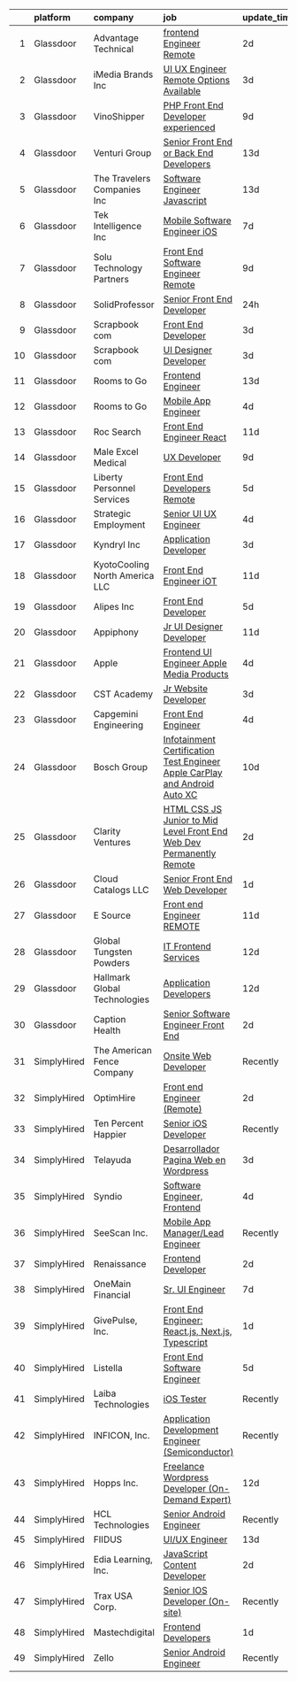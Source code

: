 

|    | platform    | company                          | job                                                                                                                                                                                                                                                                                                                                                                                                                                                                                                                                                                                                                                                                                                                                                                                                                                                                                                                                                                                                                                                                                                                                                                                                                                                                                                                                                                                                                                                                                                  | update_time   | location          |
|---:|:------------|:---------------------------------|:-----------------------------------------------------------------------------------------------------------------------------------------------------------------------------------------------------------------------------------------------------------------------------------------------------------------------------------------------------------------------------------------------------------------------------------------------------------------------------------------------------------------------------------------------------------------------------------------------------------------------------------------------------------------------------------------------------------------------------------------------------------------------------------------------------------------------------------------------------------------------------------------------------------------------------------------------------------------------------------------------------------------------------------------------------------------------------------------------------------------------------------------------------------------------------------------------------------------------------------------------------------------------------------------------------------------------------------------------------------------------------------------------------------------------------------------------------------------------------------------------------|:--------------|:------------------|
|  1 | Glassdoor   | Advantage Technical              | [frontend Engineer   Remote](https://www.glassdoor.com/partner/jobListing.htm?pos=107&ao=1110586&s=58&guid=000001833094c8b4a61efd2d781fc936&src=GD_JOB_AD&t=SR&vt=w&ea=1&cs=1_15f01115&cb=1662967401282&jobListingId=1008129318648&cpc=444700D72F2ECBCE&jrtk=3-0-1gco99icjjcbk801-1gco99id4g4e2800-d1201affea15231e--6NYlbfkN0CQRQ3eiV4YWjrRS1ho7HVQ9JO8v6Fb3eU0yDOJbdOiEguntuRlpE4-_N6DYLNj-GoNbhWoloW9UYMlEiTw2VMPn3FbRok7YLUCnncyZa0XMFF0mKdwlkeRCQychneJG58l5v9E7B6qjYHfb_wEMJuzNBhq2eu8UVNU4RIC5cgbk91vZg7LU1NJ6IPPRLKCvt0o4ZriP53fJ7NBaK2JyQx6z112O-1GNM-tT_aWsyIt8ChR2QXnY3VHKXKE6ZQ18FyavrnjfrL9-RBLisTZyRKPlm7rJos_oVuhyR8WdPzClQGAkah7ZDodR3P15Pi3ccNng4pkyn1dkFLzKuIuvydLUq--mcg-B1-Wim6kHgWOGNEhA2pMhujJyX0XzM--Z_THEJNE5uRynuVNnuCPcAYyjAK0a8GaNFvfwuI8JkzOBzzCyHvIIlcoit0krKNvGzOcF5QhATTRRzxuVEt-T1ccR145ViCjK_YIr6ixe96JVdY0NcZmOpdOHep-UJKreQtc6Gwh9TCIUIjockEehew78rUpJKIH0Z7hbtlDRiGnh5mJsiH7Jno4m7-XD5Z7lmOoRZiUUsQHoA%3D%3D)                                                                                                                                                                                                                                                                                                                                                                                                                                                                                                                                                    | 2d            | Santa Ana, CA     |
|  2 | Glassdoor   | iMedia Brands  Inc               | [UI UX Engineer  Remote Options Available ](https://www.glassdoor.com/partner/jobListing.htm?pos=105&ao=1110586&s=58&guid=000001833094c8b4a61efd2d781fc936&src=GD_JOB_AD&t=SR&vt=w&ea=1&cs=1_87f8db5e&cb=1662967401282&jobListingId=1008126806840&cpc=FA84DF7EA1EC2398&jrtk=3-0-1gco99icjjcbk801-1gco99id4g4e2800-29ea8a0087b321c1--6NYlbfkN0BBtK8atiSzL1_OKElHOuhC6kZo36AFbA3XBAiBAoXlGMJ-vEY8E62v1FXcS82AH4q20mWkNID3WJ9iddHCZOb5rr_llheV8YFrPG6O8GUjuQLfKP8rXtlo5_jSBRBW3NK7adJZs3JDCrD9HS7blIdZXPAPJSLII1oF96vQ15iiZBe41vBbuPTCEzOzWNyaDczK9-Z8oB_0G4CUVSZI8xsOXpLfIJEXuCXrK-AB2f1qwzkPh5tj1_DUh3f5ghXWiwRSnqIbuxD7HBYZYq6SGckax48KjyHVxP8KebRcUCYzLsG4lKXx5T-4jy5zOZJun0MeeVmeG03IoVCoTKX5Hexp2XXP6uOzHuLhbGtSIO6mWNL0KfrT1XzYURjaTlRVpQGphD3Lj9WJ_eO7eiWJd9f1EyqsTc05S92te-CKj_w0KtxxwCsDQ5yY3jqHT7WnGuh78LxS9Ub59MEK_cwz4eZj5HKlRwR5f91N5paJ3dTm07vG2mGE7vtVOmpZB7gX29E%3D)                                                                                                                                                                                                                                                                                                                                                                                                                                                                                                                                                                                                                   | 3d            | Remote            |
|  3 | Glassdoor   | VinoShipper                      | [PHP Front End Developer   experienced](https://www.glassdoor.com/partner/jobListing.htm?pos=114&ao=1110586&s=58&guid=000001833094c8b4a61efd2d781fc936&src=GD_JOB_AD&t=SR&vt=w&ea=1&cs=1_f9d4ef5a&cb=1662967401283&jobListingId=1008114391377&cpc=59DF70BB7E75A6DF&jrtk=3-0-1gco99icjjcbk801-1gco99id4g4e2800-c3768d80ed81e5f6--6NYlbfkN0AuAjYKnBHsdkcMxrD7ZJITXxV72vImVt5xOyKRJQecNA8AfK1fwiaV-AwNoCA_QZkCACFk5QF9Wv_VHJ9-7CLywW7y7bZdjfVAYPhhXAvs7w0jDQlRRYrcyAuXnmK9C7Ptfct4TjTU_Ab3yLeLlSCWRiT4d-0EctosxTc4nkbdUOLjUcPzIkvqkIKBNbeFfhkEt4_liqyItDPdiE05GpqZp1KX1Q86lZOwk__vcYuO2z-R4xYNqYl6DmSES_bsXh8839By-aYLeXRMBfQhnU4RLlXLHAEaD5Upsfjhq_U00lZzGNsCK3ST8A-l9mWxP4HA10QyiC-YwwdVTGgzulEdk1pMujOEX_kNvDZFFbqO8XQ0p7zLSaYnh6tiuo7h_8RpiYIxowGpSTGqYjvaWYVbd3mOdo2jVYOL0dngDV4r5bbkmUmscoJYvp4JHtLTGdZNx761fd856HJAOm3tVLLS83tVK9HzvDaK_01ZPZOn0mDL4EXX7PAuSC1JV4uO_KK4B8q8PZeu6Rk-2OH3KzCA)                                                                                                                                                                                                                                                                                                                                                                                                                                                                                                                                                                                                     | 9d            | Remote            |
|  4 | Glassdoor   | Venturi Group                    | [Senior Front End or Back End Developers](https://www.glassdoor.com/partner/jobListing.htm?pos=115&ao=1110586&s=58&guid=000001833094c8b4a61efd2d781fc936&src=GD_JOB_AD&t=SR&vt=w&ea=1&cs=1_6802ec57&cb=1662967401283&jobListingId=1008100959277&cpc=BBBD384EA192911E&jrtk=3-0-1gco99icjjcbk801-1gco99id4g4e2800-4ce10e6493f9b3d9--6NYlbfkN0DiMBqcaSMT8lrn_viPgFID_2aewekq0duxyJS2DdWDl6I0UnuoC7mcAdBs-ATn3cTHhNyKfNQOLR71prn0WMrzvbBaM-vNC48impQ828NWjaqyCjIex_rb_pEPO9L-tgpRMDctFCo1mZ1SQtXgaFZbfQxuOvhTIzvoZSRuAN8QgHUgk8A3R6dwOpYAIzHXHtoRV1mIupkkwhSnVzlbPVsMUGqusTpb9Bt3Li8Md_Zj-6Xvn_ssQ6WuT3P6XnuUudn-eGDsUX_BJfbLP20Zb-Y_Nl2LErfDVlRM5XbYTVXXIiQ-Uwima8mG-QAtVgFkRx93NTXUq9po41o2eTPXovNORDwZ_RbbD1gJiZkxLZTTUM5jQFZ-NzfZ4u_tQLAhJ2p3bbwy7hkbUHMVp5Cs_TS-b0olYU54hEzJOqvUnEY4c78JynSR04sCpLn2A8EZKi-fmOp1Zo7LS2D4EHSPfbZx_jVXqwG-UGQYBmPBlSa5KjkQQXo_Msi5dC_n37vLsr6OLZnAwOvMfZHUoP9qo0LDi7xeDH1-Upno-9WC_R-8ew%3D%3D)                                                                                                                                                                                                                                                                                                                                                                                                                                                                                                                                                                       | 13d           | New York, NY      |
|  5 | Glassdoor   | The Travelers Companies  Inc     | [Software Engineer  Javascript ](https://www.glassdoor.com/partner/jobListing.htm?pos=109&ao=1110586&s=58&guid=000001833094c8b4a61efd2d781fc936&src=GD_JOB_AD&t=SR&vt=w&cs=1_141940a4&cb=1662967401282&jobListingId=1008101627442&cpc=59DF70BB7E75A6DF&jrtk=3-0-1gco99icjjcbk801-1gco99id4g4e2800-3b266c8a5a102a5c--6NYlbfkN0DwhCR4mE7Dx-CLhz4PI5BhfvPze6ywMzhMsBH5psjCE2akgMDjbc7mgQRF-OO2fE7h1ev5Pfl_EjtrSA4fmK0ZUcwOSBA4sGnuYOwwm9096FG60zJS-V3BQACDsDfbxhyIYlYuLO8ZJ5qR9ihyZhLuZev86mQ7cf10dzopNUZaqh5UnxY99MKckgiYE6YzH62u8SYb7uRIZYYhfnOZIugKbOO8N2bxGcAHDtYnCzc5L9TC6gPGtpIcCeK7-aptZjr9JaYKUwVqUpts-Cj8pdG_N-u4raDgo0twRNODnkrHf9u9Y1M1Q6BH5HT5IhMEwQhb94cHZ6YYWXxJr-gjZ09baBALtwWsryTaSkkGcKdBatK6iAwCAj3AGdI3fTFYmuQETv0_zJ-Bi2Bxr775aJVpzUZ9vnoV3OENE5UkPdEjNXEjrDYWVu2i3n_GqpH4gIyp2lfkfhGSVxwH-gqdtSGQP-BiwZc-XO0n7ZsdIaxx4LpXbxDZQiGWB9pCpUC9WHf5ZLhbEXcnjIuSZQL7qCZEO1nNztAwVJo-aet4UOFWTyRkDlZOW96S0AwHFZOEaQ5q4IK-MT9FpOA87vzF_ScNvB_8QzcwOi8%3D)                                                                                                                                                                                                                                                                                                                                                                                                                                                                                                                                   | 13d           | Hartford, CT      |
|  6 | Glassdoor   | Tek Intelligence  Inc            | [Mobile Software Engineer iOS](https://www.glassdoor.com/partner/jobListing.htm?pos=110&ao=1110586&s=58&guid=000001833094c8b4a61efd2d781fc936&src=GD_JOB_AD&t=SR&vt=w&ea=1&cs=1_b7a8fedc&cb=1662967401282&jobListingId=1008116248187&cpc=280AB1FAEDD8D536&jrtk=3-0-1gco99icjjcbk801-1gco99id4g4e2800-49fc50ac788aac86--6NYlbfkN0BxkLIcfe0oqaYINownie861a0BJtkzmJW-WyGv8J0JYOtHV1ep8m0i1U-LBfedh60oJwrtn_VdA10_qxcavT8yUXAyc3zj7191cMJ9mcXAFHOrIy4-VAFIOex0IDJw2S9JTx3gJN8zyUW_GWQiQoVv7wb-lYd1gne-ABCOa_ahWKCxHa6Q7IaiOqn4mxgEhWCCJg89952QOlTPyU9ZeiBoVZoryQtJ-teOa_vk0p-J4OY-TVFHbcTZhvk1du2BbzW_Tf5uksvlRqD9-ouZLywddMc3OUHp1vE61fvXf6pTcT1ovo3dqcgQyubXdkHEDlh-iFq803MUoSakw-pvpkvMhQoX3sukvNUWpCtzbCcSmBBaFAWEt_QzXAyxdkTCLqAo8-4ekmskzcPNjT_gCH6hqZK9qeYMWZKxvVA2q_UF4KU9np3d3MrSJsOrlIPToyRirLkDod--O_RGvkj49rL7FFwISX8vpCSPfcRIQz01FLc4RoiSCTS3HYUvYmjdTmiU3zEbR7LfRA%3D%3D)                                                                                                                                                                                                                                                                                                                                                                                                                                                                                                                                                                                                                  | 7d            | Remote            |
|  7 | Glassdoor   | Solu Technology Partners         | [Front End Software Engineer  Remote ](https://www.glassdoor.com/partner/jobListing.htm?pos=112&ao=1110586&s=58&guid=000001833094c8b4a61efd2d781fc936&src=GD_JOB_AD&t=SR&vt=w&ea=1&cs=1_3ca2a642&cb=1662967401282&jobListingId=1008114121739&cpc=8F946C24CF1A525E&jrtk=3-0-1gco99icjjcbk801-1gco99id4g4e2800-625412b61365ca04--6NYlbfkN0BF44N46mYh9C644D-0F1HW5hklSuSLnbSsfBa1e0VGNHmtU3Z5yuy0P5jjtP3CDnZYrwvkE1T6Bfr-kWnFjmksFWQUwIb_CNsGa57mV3uvRY2J26Uh8yRICvRf1VxvuD4HvHiuzwUYACIluLSpQcBlI4i72yxCXFS7SdqVITvSVuiIgqMhA7HLRukcahujNVDgzbKCo5MNe2cHB55YHxzUamu8qQvzOwHFKe4CMBXWaeQ7m3pg2CWoVIMJk2l_mJgUaoNPOReW9_0kR3OZaILml-Uzd7N-2Fhw4LPrzI9s4ZSC-058TYJCPQaIFi9tDcxfCE60MrWaVG6bbjcanjJexlrpexDVKICpC8nDTLcq9GO0AIZ0vxntvLHZ1zuOvmXvZeTmq2HgZLeRj8jGI9-mzSw21iV5tlmplix1kkTYQaU-y1kFhRZRoUMdlDGcBFV4x-V493lMLsDqI4_CqFS87C6pw1GgTYnDZbpRa95YzKeuWWpqme6x4-HJgOpy2g4lJzwcmcAA71n6m8t_TDgX)                                                                                                                                                                                                                                                                                                                                                                                                                                                                                                                                                                                                      | 9d            | Rochester, NY     |
|  8 | Glassdoor   | SolidProfessor                   | [Senior Front End Developer](https://www.glassdoor.com/partner/jobListing.htm?pos=116&ao=1110586&s=58&guid=000001833094c8b4a61efd2d781fc936&src=GD_JOB_AD&t=SR&vt=w&ea=1&cs=1_a25977d7&cb=1662967401283&jobListingId=1008131614761&cpc=F45C15D234B746DE&jrtk=3-0-1gco99icjjcbk801-1gco99id4g4e2800-2af2c7ed53ac9ee4--6NYlbfkN0BRnp9iq5DolHnWS2ynCcrcJf8ULs8QDjidmKWUdU9db8YxBOB8ochd0-mvYf58nWUV42-W3IC6QztI4KpytBteXBMXm4h7yI9YN-ofv19tqQCLrdXy2cwScfs-riwrxw_CTCZBHDhejsRfOnCO6XAq8voDLFaVC3zNHs9utEWEfI6MJFDkYGaslVWUmLqU6dqmizUp-DUvMPm3plCJZ2fHDAX932hh09KyphFAaJXNVhzC2uq1OOOhTxJMONNInD4Hst1_a83rRqa0rKq47Vz6lmIFWlY-m0Kg0nnxe9ViHE462frT5afqFvr6JCuwg6QTi9_bFgZvjgSuUFpJ_v_RWu3B9jFNzedJMtcmlv0kkEpGGm0Fwx3x_ydSOLMu4ITpbfE02tPbN60cxtO4wBpHJRUWg6DC6o8WFxBl43DhNouRxN2TlPHoBuLALimadVYYCo6rGmbsBq1QPARVLqXzkNmnm1WWzrtBhQFn-S2z7oWyA1b9Oylr357Qw7o9p3Y%3D)                                                                                                                                                                                                                                                                                                                                                                                                                                                                                                                                                                                                                                  | 24h           | Remote            |
|  9 | Glassdoor   | Scrapbook com                    | [Front End Developer](https://www.glassdoor.com/partner/jobListing.htm?pos=117&ao=1110586&s=58&guid=000001833094c8b4a61efd2d781fc936&src=GD_JOB_AD&t=SR&vt=w&ea=1&cs=1_a1a69547&cb=1662967401283&jobListingId=1008127126113&cpc=01657B10174A43CF&jrtk=3-0-1gco99icjjcbk801-1gco99id4g4e2800-688703eb03d5c35f--6NYlbfkN0C1yppl-0ekVUoPe3ZKhKQjCocelex8BczS8oiB1y4H6DeepbMPS1Cfk9vloTHP5EY6KaJYciJ_mKVTe0j7T2i8sHH8LomYfue0tieMBl1BP2V0WBH8C6_ccP2pMyIr9ZvG1AEeF74B6RUWI7nghh7WRzuZFp93th2AUCIwTGfMonepTFYNtar8_9FOHWZ51TtThCAI0WEU-W5eza_CohUdVu17_xzbwMncMytCCiiaKeZB4WpZW7VZ1eYbYQnvL36vGaiyYeUqejadeMZkQ3SW7PSK4RhtWoXiHIm4N3Cldu7MVI-OR4NPuikjIncj1Tkk_faVwO8Z5ClfSLsWvCZLLq_BMgXuJdFSIINZ9FryiB4f3lGCr-iH7uDwbdEAMciyeHLjGk0GD730aYzAORjLaxahLTK1FetVUG40EuuJUMkjHN2aGsrb5mwJspU4tBU2d6AQFlqrbc8Eze1CICYk6JigVAM5Pbk4z0LrE1bLO6vNet0mfJCPXwmuRvTDmOk%3D)                                                                                                                                                                                                                                                                                                                                                                                                                                                                                                                                                                                                                                         | 3d            | Gilbert, AZ       |
| 10 | Glassdoor   | Scrapbook com                    | [UI Designer Developer](https://www.glassdoor.com/partner/jobListing.htm?pos=102&ao=1110586&s=58&guid=000001833094c8b4a61efd2d781fc936&src=GD_JOB_AD&t=SR&vt=w&ea=1&cs=1_a4e3e730&cb=1662967401281&jobListingId=1008127117355&cpc=D726EEAC21ED87CB&jrtk=3-0-1gco99icjjcbk801-1gco99id4g4e2800-c37b86e09c42734d--6NYlbfkN0C1yppl-0ekVUoPe3ZKhKQjCocelex8BczS8oiB1y4H6DeepbMPS1CfVuhEiwkxvND-AJpum8prl33x0-Ufp36UFK9TMs8BSyOON6j7qxpSyOEcFAp-ZjUxDr0DBTzdDtEb4t-Z3NZOPqvaCV_HD8w8vrj6u6sytNpt0rLlo2jjKHUF5CVexhoC-qlce9sxYZekD0GRRR-FRynRElimCw-zFAFRPff93cC5IyJts9nNa-fqv_jmDu6xeR60d_Ym_GDTOQmKhC3Stkl8UgtJkROmw2IPcqD7f6DUIg9JqLO10tuPy0FsPF4k1GvZMvSuNZGoJN-d5e7jm3YZO49ITrk5wraP_ujwGkmeEoTsTRSkwETeMNwk0x8FR7aqiaNT6i_FrI0MPk8J8VxeNPUknUofhPX50QBsiJMYf5GplYCZcfXPSCDm6we19iiNk4jcS0oyVum9TQhzeaVdmzqA3JKbrArE9JFBLoayukSq548CTaNf9pMypdpFPcS2W21EZy9AR7t8F6gCWA%3D%3D)                                                                                                                                                                                                                                                                                                                                                                                                                                                                                                                                                                                                                         | 3d            | Gilbert, AZ       |
| 11 | Glassdoor   | Rooms to Go                      | [Frontend Engineer](https://www.glassdoor.com/partner/jobListing.htm?pos=103&ao=1110586&s=58&guid=000001833094c8b4a61efd2d781fc936&src=GD_JOB_AD&t=SR&vt=w&ea=1&cs=1_619b50b8&cb=1662967401281&jobListingId=1008101023855&cpc=AC285F3A3ECA6BB0&jrtk=3-0-1gco99icjjcbk801-1gco99id4g4e2800-d7501799ad4c8982--6NYlbfkN0DQkrWslipYdAKKBYyyAy12PZe5Qif844XZvzAwxKbcyIRxhdHaqMzJraSVoY3LdvZqdbhDVRcqMbQg9zBKlovBqZFMKKGvJWxnb3S45f-62NWUmbAKl-INeB2t6QZiWm3M1XCYbFffNuOKgWmrB1Y-k2AUD71nAFg2pFsx9_ZakQLz6Mwdh-3VWtaNPTu5NGhG7dtHVzw8TgbEcg8DybCiyspEXF5sTUJL_Zo_IVZLPNA_L0ko_VsWi8C0J2E88xMhc8aAj7usww8G_5RNaMZPn0GG4GY3xzgqHu7lZQPCcEzKpANUMf-L-kqj4XnQBoMdOxyqW2f3ZgZUO6x3t2z7B5jkWeQOF02AKptgN3l2UPQGbQS4aQVDbU_oTpQTM7GVjcgGtYY-D0VKw8vilU6eHWdNXxxqaPKd8LxiclMVWFCXJu2jo19-wpYNNgzftPziKDCWbkdN5eP8i7WaUKvJqcLRrjt_StZ4Lx3CBSN-q3Rwh9pUABenIqOG_1NrNfpY_fY5X9jqP9-yqhT-KPqcVjm3DKbVROqKWlwsiwhD0Q%3D%3D)                                                                                                                                                                                                                                                                                                                                                                                                                                                                                                                                                                                             | 13d           | Atlanta, GA       |
| 12 | Glassdoor   | Rooms to Go                      | [Mobile App Engineer](https://www.glassdoor.com/partner/jobListing.htm?pos=121&ao=1110586&s=58&guid=000001833094c8b4a61efd2d781fc936&src=GD_JOB_AD&t=SR&vt=w&ea=1&cs=1_d0fad27b&cb=1662967401284&jobListingId=1008124863077&cpc=B101C867B3EF2D75&jrtk=3-0-1gco99icjjcbk801-1gco99id4g4e2800-a7c8396e4803a5f1--6NYlbfkN0DQkrWslipYdAKKBYyyAy12PZe5Qif844XZvzAwxKbcyIRxhdHaqMzJraSVoY3LdvaMoVlId25UYiVfvF2T0JgShpZ8-PdqbksD1Vy0piyBybvYu-bmXQbhcD4Lmg9BhRCSVd-JAz7mtzViAr63dpTQrAH0IH5xruTTR7U-kq6FmSAKYU2tYVxcPl2x6zND9L9r8BP4m1bgq9mnMoPhjAl4tY0dkYRvpQXS4L2Q9vBG9qY9ei_QZYz5RsNH3nynR28yoGs4ZwCd-ffLpbED8sG9fEoL_I3PQ6CfPzKB9AV8px1bz8J8S-a53DZVpL7lA89PfOTmGUEkckVgmKoTrjspM4fChFkhAR7P5g1B7KGDz0QybXHhb5ww5cNQ_yHUlPiEbzp-Rt_CKxaPAUzbEQT9mWWUuV8PxldeE1SerlC_gvBPwPBbTozZRzldDmSnOHeGvacjCuNKdHmjYeIpqzbHmbDZBnTXb32POnaG9ReEXJeSFnQoarkx5n1L4TtEVaUUIPdy3lf-zdS_go8mCQQaZ-6pavfguRS0Yefb3dK9pPdkL71PdXpU)                                                                                                                                                                                                                                                                                                                                                                                                                                                                                                                                                                                       | 4d            | Atlanta, GA       |
| 13 | Glassdoor   | Roc Search                       | [Front End Engineer  React](https://www.glassdoor.com/partner/jobListing.htm?pos=130&ao=1110586&s=58&guid=000001833094c8b4a61efd2d781fc936&src=GD_JOB_AD&t=SR&vt=w&ea=1&cs=1_50f2bff2&cb=1662967401285&jobListingId=1008106192565&cpc=AC285F3A3ECA6BB0&jrtk=3-0-1gco99icjjcbk801-1gco99id4g4e2800-385a9091cc6e9f19--6NYlbfkN0CMHfdvImXyhvk82aHanYmk_omNMXOkHedsHncAw9pogZQ8McdVG3ZgtV6D129IFYheYl2AoTsvV3s7SY3e0cLGCfdgzesC_fgpwNsc118lIIbxPbGByQAY9tOEsZK0ZQQGnvtMAPvIwifdYpPo4e_ChlwMfd5aSNpTlcCtrrOnyO6b5PbnY_JknaWV-wxzrANbJC1Mxtwlc5RGh3zoo6LZlmi3emBVG6hguQitjH2eH9a6iEmWyy-IxytZyzMEu7g5RrZYkcjeXCpZtwSBfqsqotA0w_L4tduGqk4Gt3yfnuuRs4RLZDRE1BB5I__U6uHwCR6iDnY0gePEp1btyYzlGscvA07qy_TtYcLIQ0_OAkiB9Lxv717leIcnny5q3bZ-WU9X4FJdVBB7GUHKcORblNBgZ8S_n1AO9mSJ9yv8InKFizYSWJ0wMk1b-zmNpsbgJDJCAcLea6T4DCJ2XHlsl3s_UyQq-iOiDvGqNtSM0telhclL0b319IAk0JUQEViuxFHgZ84hxw%3D%3D)                                                                                                                                                                                                                                                                                                                                                                                                                                                                                                                                                                                                                     | 11d           | Remote            |
| 14 | Glassdoor   | Male Excel Medical               | [UX Developer](https://www.glassdoor.com/partner/jobListing.htm?pos=129&ao=1110586&s=58&guid=000001833094c8b4a61efd2d781fc936&src=GD_JOB_AD&t=SR&vt=w&ea=1&cs=1_077f152d&cb=1662967401285&jobListingId=1008114097936&cpc=FA84DF7EA1EC2398&jrtk=3-0-1gco99icjjcbk801-1gco99id4g4e2800-a0569fda11ac63c3--6NYlbfkN0DXX6mKbhWuMs04dZCTHGMQ3knWZnJ071GvCXoEmPUT9DzUCuoieiI89ZKDdLsnWJfZDfPLJtNaIfW0QB69tT2Tw29u6xtMgpe9uaBCoRWjjwJykVx4u0BWlG21hq41msHXI-1OgJic9JDnYuQHZ0zga1AA7FwjOiUBCzTwho7Hg3ZLDwp0gd8Zq6nolFOxwONeV59LVQUMg5xnDVDi37Pej4LldFlHu71E-IohpELbNMmIwcZXmLlQi3CL0M_ktLzb3ojDXU23VCIfJG-RWh8EqGBjhlLYjj4DZeBoUXQMlN8OESn4D7DsXGFJxNeOQc38t4_ZORL38jvaq7cYoyTyE8Ppt34WK_bIkKUc0S5FyhiGyvkZr_sFbZEKWxLNfPCqWDsxFMZsMn0oN838lSIaJWi6-wUkgFB9Y1oGaS6yG6O-MH86b1Dw92UNPAWHf-5ssXVAUd-jb2JDwYZcf_Fk9pqwKmck5-ZHB2YAl0JK4CFHblfWdcqc)                                                                                                                                                                                                                                                                                                                                                                                                                                                                                                                                                                                                                                                              | 9d            | Remote            |
| 15 | Glassdoor   | Liberty Personnel Services       | [Front End Developers   Remote](https://www.glassdoor.com/partner/jobListing.htm?pos=119&ao=1110586&s=58&guid=000001833094c8b4a61efd2d781fc936&src=GD_JOB_AD&t=SR&vt=w&ea=1&cs=1_3b4a3ab0&cb=1662967401283&jobListingId=1008121496245&cpc=39A4E8CE329AB187&jrtk=3-0-1gco99icjjcbk801-1gco99id4g4e2800-db7ffb553648ec5a--6NYlbfkN0ABlbgmRunahSWEMvO4v1iTu5Ck0xfBTrm-DXDWxasAKsFsWtBaGHiD_n8TBJRveZZF6ucfhIqLH4iT3r0YGgxENpDjCKPvseWZGq47j7-lHG4bibqZ_K_MtMFqx5vUfKb6ByjQOOD-y8EZ-TnrFwsnVjqUYcLklmi0JIdgR4vHxd21zJGPKpKNzJRfai1TAbTMGrUgilSgrJjq2Lf26FJtIwuL4jcc8hhw9Ij49VZ3eLfMhJ_5vzZCSX6PXZGDO50RkZWnTg79vcn5Dx5stFUD7UjvCaMSng7lzOecKJwI4ycDxySFpGwu5lafFtD-rDs9xMpNr4_3n5U-iZe2h-D2pQsSfn4Vm5LF_3d6cWoo4oG-N0aARxvOIvnAVYuwMMVOMuw9eQranPakD5-uKlKTOxjPXkSgGRO-BJYI867WsB05eDQvtRi4DYrB2z5vloMTwGXBRXtS37q7GDIeIdGwVTG7YG2DA4rpevLPrmf6_dJKBkHC7BXz75V0C49kjOumr5rskd7IJR5Bq6v0qEdx7C18G9P4C7tDgxeODN7jgmEuGnFrP1fm)                                                                                                                                                                                                                                                                                                                                                                                                                                                                                                                                                                             | 5d            | West Chester, PA  |
| 16 | Glassdoor   | Strategic Employment             | [Senior UI UX Engineer](https://www.glassdoor.com/partner/jobListing.htm?pos=113&ao=1110586&s=58&guid=000001833094c8b4a61efd2d781fc936&src=GD_JOB_AD&t=SR&vt=w&ea=1&cs=1_528ec9a7&cb=1662967401283&jobListingId=1008124306447&cpc=9FE5D8D7282D4400&jrtk=3-0-1gco99icjjcbk801-1gco99id4g4e2800-af47989b4d68f559--6NYlbfkN0B-fTUegnOdPWDV05CiIhIi2qlOzw6WOcAKK9Y9LqNfmkdqQGIHGuk22dJTa4a7o2bCFvgCz-a59twyHTY7skW5Pmkq1B-rLldXM9LIZVErflXC8fnfAp3oVcPUg_1-TYZIvAdhuA-aRU82GInxZuJwjpYiyFkp98HOcGuvHRA-2IRRNe64Ls8vJDTFIyfRLePtiTVRd6aHAs-PPCpP3M6JlC7mwuGCUqfd6qx94QStn5mS7kYfyqsww5GHmO7pDhC3KzUu5yHR5rqgujcIl3dmYKRAQystLwZVsXu1ozDEH4IA5iB2u74xFuo1CdJeyIYTd_NTBx6FGUFN_HWguWrHXvF4FG1rTd-bUqEibOzJzLyZ5Yi8OXegHtNWtXDoH8LcOJrz68NIde--0gvMEjdZwHR80jf1DaVLQ6k74DWcxntzh2tinLJ-7waJaZVA3Os6_5DOEIhwSmFEnOY3FzHVM2ddMbfveSafNDwGEw6TyjG6kn8vaAALrkT3tVXAV4IJ7fR11VT9QKxr7-uC_vCyFzyjxEOnNoqhGGo3Hm77_RhkMr9SCk3c1BKQi04ydC6ml2qFrtt20Q%3D%3D)                                                                                                                                                                                                                                                                                                                                                                                                                                                                                                                                                         | 4d            | Remote            |
| 17 | Glassdoor   | Kyndryl  Inc                     | [Application Developer](https://www.glassdoor.com/partner/jobListing.htm?pos=124&ao=1110586&s=58&guid=000001833094c8b4a61efd2d781fc936&src=GD_JOB_AD&t=SR&vt=w&cs=1_6aab21d5&cb=1662967401284&jobListingId=1008126722296&cpc=BAEB662971763A76&jrtk=3-0-1gco99icjjcbk801-1gco99id4g4e2800-61c41860709c17ec--6NYlbfkN0ASQSak737PijTL6td-124vXlwAjEfobxyBAiBXn_Ib3lehgVqRDFmimWczxLkMdmP5zO9qT_fEA_cYiHbzSU2hwR5FR3_yPwBSHxTweihx_y3h-5MTsWc2zDypAUqn2ajmCe3mexd-omto0ro4jhCZ8NEA1MOaFOTv7Fiw5dEQ4yDtuPKtrLL9IzTatvAOxLf-kfVgtDPshzWO417FBgTjCCkck5nkGgckgM3p5zaoV776JdFbNWbLEhiOFoE-cgPD_R8PW4uUHaAnJCEkH_LLe5zvROquDpVAqAyv05OG_ZQBinUm0xSyuZAz66J-WWIORMCQs29-ZlvlLJAG1h1tHqIO8lRARuyyDWKa0d8b0fmK6w85Dk07jdy69oHUYeSjC9n-sy8REmBcueizaWMtqpeYfNQWA6dV9KXyYhsA9CtOQEINbD-Nuadc-2ue8uyW1OlS5zONJqAGTrIqzbxDgPx4Nkd6HWCck72sWxmPiWWYKWtZq4D2y67xTS8GoJaDFlPs4t-RujMsEvqh8cRli85s7ReugFwy8l97wibbEsifzyxMszhEWy53ka9H3LPYCkfFmiZ2LrJaPd6buUJGdInGCCQQi2RpmbD_atx1Sq0Fy9BaS411OuKfOi-aoc6EMZfNTRgAlA%3D%3D)                                                                                                                                                                                                                                                                                                                                                                                                                                                                                              | 3d            | Austin, TX        |
| 18 | Glassdoor   | KyotoCooling   North America LLC | [Front End Engineer  iOT ](https://www.glassdoor.com/partner/jobListing.htm?pos=104&ao=1110586&s=58&guid=000001833094c8b4a61efd2d781fc936&src=GD_JOB_AD&t=SR&vt=w&ea=1&cs=1_7ea31a1a&cb=1662967401281&jobListingId=1008106136582&cpc=1D891ED3EFC3904E&jrtk=3-0-1gco99icjjcbk801-1gco99id4g4e2800-95c6905352f88a82--6NYlbfkN0Dc-ooIHjQBXFulWbzgPY9vSiQnPnbNktONDEYief3jJamGcQTufOlvAyyAo7DfZyE_1pPArs6E43qkSZ1nxAg4VLodHb8ltK63bt5F2Q8lvamRi1z6gHP_gF1Os5c6ahv7SOgpgm0JzYRqACz8U4nNHNp9jx4qIOziVRweLYxsGSEfCHE6cE4YDn5gYuK7yL8UbiEniMw7QdBDnPPzsdN3HZdnnWYUgqMLMSQq73mMmUfDbkj4sYh-teq8q9U0LvIEgrZrG7OyeQcmciZliVuYF7P95KfJbdKThHjbIuGfdyTWRPXo-nuiYj4Khd13ojSbvL-m-z19LlWfFZjtP9NrqE0NHJrSlm0VkgB66URHQmAESrUYXJlK5ZTZ5NvGCGxnoeN_n0EB7kklndyxUba0J6J1p9qvPqjuEYCLl5mmGOSiWmV3LT5pgRieJXsDj23x3vdFUX6k0FItguKQAvxvbIcMDEO-JsPI0rG5s1SU2grYUvI9CaOUVrM_SOJIKTQ%3D)                                                                                                                                                                                                                                                                                                                                                                                                                                                                                                                                                                                                                                    | 11d           | Remote            |
| 19 | Glassdoor   | Alipes  Inc                      | [Front End Developer](https://www.glassdoor.com/partner/jobListing.htm?pos=127&ao=1110586&s=58&guid=000001833094c8b4a61efd2d781fc936&src=GD_JOB_AD&t=SR&vt=w&ea=1&cs=1_f702faf9&cb=1662967401285&jobListingId=1008120865231&cpc=334ABAF5D42DC775&jrtk=3-0-1gco99icjjcbk801-1gco99id4g4e2800-e4f45be9b7aa86e3--6NYlbfkN0BKgzQyzTF1Q9mOsR1amaS-juVGLjHt5Cdom-gEF9y-xf5pWHmxrPs5Y_yRC6KF7DTvTMnhBn0TZHAWBtRYULbdd1yzU8xDzh1u37K_pSiOXVVYhVjnHNVIkyX9nRgrN81Hkb4XejGnr6zVNcVrKL7LCNBHums3C_fYFZUyAFIV402QS2RCyBn40YPngPyJhk1E-S8uINM5a0WGY36bQ8txGQY8z39eVgELXzqYyIkMwZIeTWDrzgXOQJbZ_9_W2sN_g2zJMkYqMfpC993JaetrkmkWZzFG-CR6pKpRotNfs5wk3tXWdNbxDPAER_8xJ9K1ohihUVo70olEmHf_gpRRLBrVFYN4Ygjws3RBaP1FgXJzUQvXigHhRS_JzKPHzP9BFXUVOPfK-r5_NcQIjFSj_fWN4h1yKjsF6kHSOjwHO-4OW3M9iPKhb9-3nPRpKE57YlGRL18nSTutklGbxDjRSXFXw1e9yVCJTdlPxc0CMEiPsr5WnGgLSnFQlwWPE9Q%3D)                                                                                                                                                                                                                                                                                                                                                                                                                                                                                                                                                                                                                                         | 5d            | Remote            |
| 20 | Glassdoor   | Appiphony                        | [Jr  UI Designer   Developer](https://www.glassdoor.com/partner/jobListing.htm?pos=122&ao=1110586&s=58&guid=000001833094c8b4a61efd2d781fc936&src=GD_JOB_AD&t=SR&vt=w&ea=1&cs=1_22bb7167&cb=1662967401284&jobListingId=1008106905500&cpc=9DC6E4D8324653EE&jrtk=3-0-1gco99icjjcbk801-1gco99id4g4e2800-ace4701ba98733a2--6NYlbfkN0DBc7w0xclGgia4rxR5d721pIg1ynEBDV_Wu1axbExK5d0pbSc7c3t6wMwCdRzWOG5gAiI9DzWZozo1Hs_dX5xFBK-3mPdmWahEd8iOAY9Y4S9YneM6Xl_nYOCUXvbXwOJj2Ds0fi_QRx_9l_ZfSqHqnCt5_KkPwgPFVZdduwuKrjoxYKHndxRL_08kRAVw_BtipyxwdjJudExatWgwLM02ipobSFBWf2SyDV8hQSmXooTqbv3P4Tlrpmk5N2dNVVVKIH9ULuQv96Ak1UoyY9fWsLcOeNtehYsPYaXV6d4nGtiS1P-MiM6s1qf1dH_ihsm62NGwQJs39a7nwaRcs4wAJCVVk6RB2RWC8lh-MIaO5q55KSxqN72YJNKY0R3DGyfcpPYFToSxPX9RgDPq-Xpmmjduy_jomGuAXeflxsLbLHne0hyKSjk2ydar6YYFB07IRdIEF4KOO019JWMaQ-pv-uaryZ_ukALGXCSptgt0tFwvK1JA9mnVFm4IQPk4ppsUCmNqfVgmb-KVP-fxTrCe)                                                                                                                                                                                                                                                                                                                                                                                                                                                                                                                                                                                                               | 11d           | Chicago, IL       |
| 21 | Glassdoor   | Apple                            | [Frontend  UI Engineer   Apple Media Products](https://www.glassdoor.com/partner/jobListing.htm?pos=128&ao=1110586&s=58&guid=000001833094c8b4a61efd2d781fc936&src=GD_JOB_AD&t=SR&vt=w&cs=1_4f530056&cb=1662967401284&jobListingId=1008122516782&cpc=C4A69CCDBB3B9599&jrtk=3-0-1gco99icjjcbk801-1gco99id4g4e2800-5ef411f831b73ed5--6NYlbfkN0BvKrLyj5gPmtZO9T8euul8TCxuuKNOtzRJOomxnwSEodTz2Bc-sPZlC5mDe-NOaJggpgBxejv_WZNTmCMdSar8SX7ZbpmzQhWOF8ELQ1iGqniktqIgg3M8095i7tcD-APYmn55uBYZzgFMAZMRA9uDCP41k9mmVr9u3t7zEQgmQxGcPZDBHe8JWijj5TS_hxQG4fDDVN5xRCwgaLNsQxyPOlaSLp2CS_Y5lk7IMDakKtsrBL8kmS-ooPt69bHlhnlTKEe1GXXTJ13z31h6x-qFnVHqhHdSGjMuzXd2NzLowZREc8JHr3XA9nc5luTU1FOaJrtJaQavcZRKzVnDObZ32SckfTWU3FF7pfQbMqWMvT7hM25KwnUQCGSsKepyeYsdi5Uqk3k2sxbffdfDJEtcuxohTWeZ5oihVDpqlJzOK46C97ayJCk-J-ZbErIEtTYAxaWRdtWAB6Csoz0dKQPrpRHyGSNVn9QzmHSsohMMtCRZe0U-wAWPBZHHYvSZp9EI4vmyXqguTlo_9d-wNJoA6MbV5LQoMoTJIXqVcPqmOkcZZLj-qWs3TDr1iy4QRyYnh3FQynoqdKxcpGwJrWQKJ3PfGFM-tY8WDGn2BVTYafCYNxlhqDrdKtHQgGzV6hwKPMzkhGIGrygRU8V0SqML6uuIsGrVIdf2wHTkd08xup7jq-XIWI3uiDp-tEepwSikZZwUOzbrzkKaPVwgeYAuUbhuv3W5V9YAu3b68IGWEC2As9q3IXOd9mgDHI9OozFIiM-z7m_YcRkQKknwXZOCK-74Lo0klUEyfjnSYp29ThJffJ9RE4tARt4gO4w-5Fa8otAV6mt_eeWOAqxWvJqyqkoB7kGbBtgr6WIy9xE_C5oMFJ_MD_obMKL76SenOi-gf30dlVX_EBYgmw_wq7LwPJUzQKGibgIVGbxxMYExOy4XNhQWAxXenajuR9kVT6rFMMgcrqXbb3eSd7B5Ftog)                                                                                                                                   | 4d            | San Diego, CA     |
| 22 | Glassdoor   | CST Academy                      | [Jr  Website Developer](https://www.glassdoor.com/partner/jobListing.htm?pos=123&ao=1110586&s=58&guid=000001833094c8b4a61efd2d781fc936&src=GD_JOB_AD&t=SR&vt=w&ea=1&cs=1_11763e04&cb=1662967401284&jobListingId=1008126352566&cpc=AC285F3A3ECA6BB0&jrtk=3-0-1gco99icjjcbk801-1gco99id4g4e2800-c86b78201b06aef2--6NYlbfkN0C60gHVp4b0cpydo70zk1zETvfRoIYrIsAoH2nkjqitC2L5GdziIH9EvRNPiMzpp2DU9b0Hs7OcadXNnJ6quXLU_EZ5KPeRuLj0pkKA8gre9acPMPG-hih8rHmy_m5FFh_ITl9REj7H9AWWgHDvjhQ0Xy4EbA221kLx2rieavi6gI6WRYNRobg6pcNuyeXQnM_6EZNij7N8ha1mY8_B2mqlh-zykv0iksfHHgfS8D2gcnM0Q2egdBWfVN2sJfh0SVcEHF-m8tdJaS8J8YbsiIvYkEKIsnyPKuRmZzZwR6z5vV-STH8lcUsedq3Tc8DECiqBOzQ6C_6gkcX-ZbFJJ4nxYtHvmXU7fcmqyAZ9NQuxkrAEGUvzOrI2osYoMHtq0VC69xtxad6zH6CgPbrx0t8cgZLwoTPKA3ig5E8hgXW4aKecjo6Jxy73PFLOW9MqKFeLGNqAtS1oFqoxT3QRwF7DjkIDM5niW6Haf61iWQWRD_rDbYIgF5YR)                                                                                                                                                                                                                                                                                                                                                                                                                                                                                                                                                                                                                                                     | 3d            | Chicago, IL       |
| 23 | Glassdoor   | Capgemini Engineering            | [Front End Engineer](https://www.glassdoor.com/partner/jobListing.htm?pos=108&ao=1110586&s=58&guid=000001833094c8b4a61efd2d781fc936&src=GD_JOB_AD&t=SR&vt=w&ea=1&cs=1_81de4509&cb=1662967401282&jobListingId=1008123803694&cpc=6BF42D0955AE9A34&jrtk=3-0-1gco99icjjcbk801-1gco99id4g4e2800-35b4ef30a6a5e36d--6NYlbfkN0BCspdfmHAnvlT1rssiZIGnwSyIeFSfDwcI4v3Tox-fJNSROZmCmBM15jLntVkQm2g6C1eWmj29D3udmLOfyTzfxAi1MWq8mrVYZBpI4b2RIZM01mO3jE79dD1jgjqRUbqrNKiBxfKCAJFP7E0AB7KfNpYMytQppb-E5sBsEbxmE6Fxj9Lehlzj1JyBpPXjlif6H_99BMleguCTMqhFmbztXzd3cmpPR1yfHVhxghokmEs9DfrZ1C6WPy5PEa9oSKLgl7w_38bqWpidLAOrLXClNiQ30AB_5p8djcz4_44Vb9_slYYQw-hEARda3Q5h7icVIJdhudT1rD3VbjzRuMgXmipzxNlA4vbP3x_hDS_fv-2Pyk_E-oXfSwJzVNeUXk88ptpGR2dhNO2wZr7UXUlG50oHXqphFXeQd3XQf8kPiFjyKSJM39qQ8D7MjJKZxUcrvbScuIMcUu01SNKWlXR4sxuwJ-ey2YyJ5iODyllTLZTT7wT4drGWss7Vx5ULOlZ98yYWNZ9Zjkbx1xWz6BeR)                                                                                                                                                                                                                                                                                                                                                                                                                                                                                                                                                                                                                        | 4d            | Kirkland, WA      |
| 24 | Glassdoor   | Bosch Group                      | [Infotainment Certification Test Engineer   Apple CarPlay and Android Auto   XC](https://www.glassdoor.com/partner/jobListing.htm?pos=118&ao=1110586&s=58&guid=000001833094c8b4a61efd2d781fc936&src=GD_JOB_AD&t=SR&vt=w&cs=1_36ecc81d&cb=1662967401283&jobListingId=1008109229546&cpc=723ADC3DFE402989&jrtk=3-0-1gco99icjjcbk801-1gco99id4g4e2800-5042181e97c5c7ad--6NYlbfkN0C6GWNaujYxALY5cE2_tEHrxFJ_nxpjx3wh1ke1yD6QSF_gWAnu0BYVTdBq5zeqwu8xT_D6kN59LGK5O5CCvVFuzkCOJjOhfezNerMNhAsfk8X8_eAIKIo0FbuavlUFCiTTwkl1NHoo5jGs9fZ6ePK67cUpp55nTadEjEsQqNAdhukdwoz2YiqDEr2C4MClqOhtifLex0o4G6KHuIQnQ84JtBUaBOoL3ZNKwNF-da1MjR_NjnwHGpsss-sXsW7TKjRLNZGrwqf2py8vIsX3GNPS9ccWJHJShizN4RG1f_uANoVc0bK9zGl7hsXgtP_my3eXJmrUJL_wdCS57wHtFj-LL1NdteCQPlEHJKvIXZlOJVyl9dtSLQg48rGnQHeMcFQTzvgqemO--H1heutBOC0zSswcuznXro6fdN2NtZQwZ9DN5ZJzJ5kgXt_cONFnf7THoVjD2BGLWHGpmvqi6ODQRNIHDdwrsjNOUP_Xs7zIEyR8zpCcVw2RWSqurpS1_zXm88BdoUTsWBHwv9gH2EsJBYNI7miyZql6aVsJheHW1Yt0KL7Om-RnXN0mCb0lmSqOHVvmAIS2gmpIPDooaSEWyBymVaz9F6aC5B27WQD7sjp2SGVYyokVpuY5_zEwSXDIoGuwzGHETGBnxlw1ZuL_LVNG7OpnmpgGi6PKxZ28OdKNHyL2wjzfLEH_daXrybCpkCd3JL2QMkAk-yeXpbhZ0Z_rfDO8LEcY-VWPq0VRts1b-cNkBOvHQZ7Hqv_jrdi5zG5Ab1QPph7FZVi_IwFSXv0qz8lPMnxmdS8stggeGNfXX_dRRCQeg7zgzNLTM_-gkTbqfA_OStv0nW_ldJoTIVollr-jQL2ZnJd861ezkP06x2siF6u7oAJp_FRsm5OW_CEz3z1z5I85Y_8d1ebBdXaDmwXs1aQKHXcQdCecQVxkhGBaAa6QlnsCpBaH9M32P9jAgBqxxdqL3uyB3ax78tCPQ_y16RiijMKybim_oT682F-0fsPFPmiBnVHaPaPIdrFcA_DjpBPy1BemIcVbrw_7pJJWWsqa0YP6EUpRhp5Z13eAffje) | 10d           | Plymouth, MI      |
| 25 | Glassdoor   | Clarity Ventures                 | [HTML CSS JS   Junior to Mid Level Front End Web Dev  Permanently Remote ](https://www.glassdoor.com/partner/jobListing.htm?pos=126&ao=1110586&s=58&guid=000001833094c8b4a61efd2d781fc936&src=GD_JOB_AD&t=SR&vt=w&ea=1&cs=1_f22c6211&cb=1662967401284&jobListingId=1008129764449&cpc=334ABAF5D42DC775&jrtk=3-0-1gco99icjjcbk801-1gco99id4g4e2800-398fc8fe4d356f67--6NYlbfkN0CnFew2DKDg1ZcQYWs-jb3VbV8f9jsdYOzdab3qbwS2_cEUgC5opEO0yYdmtedeku8zWDFfJ6_LfbGplCpUCrj2VBe0x4Iz6j10PHsqmpYZr6IyFkjKzQFkCASwy6IxI9NeLsNs_rqkN6EBPJx79Lz_9DGFS15EZC3jzS-qUmjPWSahKxZgFAJirvzCiDUmkIPcidwOjPUcL-xwYjrlwSjTrOjviBc1VPJ_z9mMsDx_z8eTtgm7aiDZrhuvo47Mr4_e_udom_pLLvQaMIRBpwXINFJNVm1r5ivi0q61IAgL9yeBck-rOHmbo7hbDFeixROpSd-R1OLMAxx1iFM6t8BYlltjBh5X7Zalx0ZKTH-nc76zKLavPWarHx3oH15cXlyxYPE7un9VXt2q4c-h1eGziqwqstK18jy1AUHTsyhCQF27oUrjTYs56O4FjzsowyD1eY9GV1RrtxYRot52QAdgL1OAyFblvSJVxutpE36daIkP3TmZLQ5dla8qoWv7w2YqbJDrd9i885HFm88fK_nkLM_pW0QlGhLYURBmgws6ng%3D%3D)                                                                                                                                                                                                                                                                                                                                                                                                                                                                                                                                      | 2d            | Remote            |
| 26 | Glassdoor   | Cloud Catalogs LLC               | [Senior Front End Web Developer](https://www.glassdoor.com/partner/jobListing.htm?pos=120&ao=1110586&s=58&guid=000001833094c8b4a61efd2d781fc936&src=GD_JOB_AD&t=SR&vt=w&ea=1&cs=1_b7700dea&cb=1662967401284&jobListingId=1008130668552&cpc=C891152315FA1AD8&jrtk=3-0-1gco99icjjcbk801-1gco99id4g4e2800-2098ff2975aa3d28--6NYlbfkN0CNayYzF1mBaI40OgT78t3Q2d9IxlwDzhsYR4HK7epYUeqK_b3HkPu2CvO1LOGR3cPLcS3G4eiUNJqWwczeKlHSlV-NjKjPT_JNfXJrHeZEOMvZU1-qKPkE0uHbmf4LrYABydr9NB-wfzQhunSQw_NGY4uLBDy8QkaxKZ71jPTG9g0eC4JLeVNmxfkUW29MseX24zy5X0Ut3NypwkaTUzBGlVuEqTgKnIgOigXWTBlZfmVCrYSBM0CeWWpav9K6BVt1KFCNw7cL5CS54BAzpcKEuNeFRGxs63NQD92FLxgwGYVtC8x-Fctp6g06zepvuGnlcgjEDhWyR1JUhr5LnXWm6v1ZgDrzNmlKfjGVie21zAfzQOOb-dFahxmOKDkl7aJHMUqPzo7ErhkGHQ_LwJUBqNG1IjJG8sMZ4DSPmp4Y7DbJZnpGoVrIpkpTPsofTKXiz7z4F9dAb24faI9Qlq6MgE_QI2zRK4qisfIuqb9IzIAYJy0eYHJ6EAMtfrrvEEM%3D)                                                                                                                                                                                                                                                                                                                                                                                                                                                                                                                                                                                                                              | 1d            | Remote            |
| 27 | Glassdoor   | E Source                         | [Front end Engineer   REMOTE](https://www.glassdoor.com/partner/jobListing.htm?pos=111&ao=1110586&s=58&guid=000001833094c8b4a61efd2d781fc936&src=GD_JOB_AD&t=SR&vt=w&ea=1&cs=1_03302893&cb=1662967401282&jobListingId=1008107986641&cpc=65CC663E25211861&jrtk=3-0-1gco99icjjcbk801-1gco99id4g4e2800-6219f37d683c01c2--6NYlbfkN0AqPAGqm6Q9lc2A-JyHYz-JRr1KXnPK_VG9G_C4WExNrUby5YZbOLMsOp42G4YVekD0zfYPTP-LSSMcIwVqHCQURQfq8uplm-WNEuxCV62q7BwLVyr0sx0bWOkXJf7bAtfyUat61eWlzT7GotAP2MGOHhxHBrF3s8-sC-yD_I45YwiI850IR5-aYb2_4MUuv-tCXM2Ue0l_0cApsyFIZP3zTepo0lFabvb2k8cB_OkS3RiDxm4X2OFy2jhmORGgLWHn_xYlkSMs1m55BjCjfS-m1ahdrNBF-CnaNHYWGW-x7BhUfr9Gmkxb_wOLnl4uUowxKink0w23_RYvq1WITX2b7dS72dYMytAgmPcRv-_a51z_lw_0kt3iajofx9eeriBpKQKCPDVC4vhDsLE2GdT0drgWM5_a_F-scOj2v-2b-pdTTyxr-RqQLdi6EFrQjl_5HpfluXiMDIHaIS-EKN6IhUYrFU_xPxsCo48GbzYpD0DG2KFzcff197DT1fp_IMs7T6UojYwnMgqBN0OrbEGQV_sNxmrvHg2cDFd4NQPJLuCAUQEdcoS_4GW07XdLrQXk79pvEQrn7V192nhzvX1pSepHQ2c5QYkhitKvPLUcTyZ7fKf-DKFXblCsPuJvepNLxUJsmOA4lw%3D%3D)                                                                                                                                                                                                                                                                                                                                                                                                                                                                                   | 11d           | United States     |
| 28 | Glassdoor   | Global Tungsten   Powders        | [IT Frontend Services](https://www.glassdoor.com/partner/jobListing.htm?pos=101&ao=1110586&s=58&guid=000001833094c8b4a61efd2d781fc936&src=GD_JOB_AD&t=SR&vt=w&cs=1_f8286f3b&cb=1662967401281&jobListingId=1008103466513&cpc=F3FAA3601BF57213&jrtk=3-0-1gco99icjjcbk801-1gco99id4g4e2800-4b298cd893348599--6NYlbfkN0D788tVLZnHYB2JKTLmCXo4PydfvtZKcdbYx6lxKaz3ItHoPq3a-80QwenNy68VseXoZQNl6txAFneIkwC-rUIxSINtK5QzlAUPNVctl27bNgZ6GSyI_YddbCoRgN0aUrMNl92EId_FvWXmhk-SUI0_g-O6Q7-DOQe9eaQ-V6SsZxVqlwcC2FzBEi5suSFihTALaYkLl5dWSpaTvbKBzfZlC1qlqo4mBE0fIFV3U96UorvaUGBxQoOiYM4L-t7mrOq3L1YmW7eeVimOV6VmbDLa9gRhN-CgARLO8LRo2hiqwlSJHbLFuFdTocTragOLM0dZtW-HGTS_H-K9zT7fTWOpaXQtLboXh2U2IiOL1snVwrUn0C0vTBaFLmjadNR00PIO_2Q_u-i3PYw6EXPwMk8ylYRSQKKgp_o8w7EO5Hsij1ru-rMtJHqFu2Vb4AumySMTR81HZAiZBY2zFp6-llDATiN6BJZ7jxKCBY-tdGJFUySu4sivE4cyfwMYtfl2X3BB2btHSjAeyYgsekxl3_D3wqbfCgzOXQgIP3oHBWon2xo1wh8UfDXtw9QLVKfUHOpRsegOOkAllg%3D%3D)                                                                                                                                                                                                                                                                                                                                                                                                                                                                                                                                                               | 12d           | Towanda, PA       |
| 29 | Glassdoor   | Hallmark Global Technologies     | [Application Developers](https://www.glassdoor.com/partner/jobListing.htm?pos=125&ao=1110586&s=58&guid=000001833094c8b4a61efd2d781fc936&src=GD_JOB_AD&t=SR&vt=w&ea=1&cs=1_f2edf8a2&cb=1662967401284&jobListingId=1008104116869&cpc=BC94DADD91C18169&jrtk=3-0-1gco99icjjcbk801-1gco99id4g4e2800-534c062e8b0b9b74--6NYlbfkN0BTLIuwVIeZ-7RzOpSqwi0V6z0jO6KUXf6Xmzt7lAAyaEH_iqfCFFFW5yJWzr0x1bYmWCXaNMgMNudNtwNlNFmJl1mWkbLEw7Cv83iLCPAW_4yfgA1gPT3bKLcgKXZW-DJvrODleHku5DW-elvhMZcO_5SZOiI1C1ccoK3bvh37G18nOAl5TXZXiPPjX0IERqNGEH-bXOdWa8EMWrusUu6qmNNQDrXobbwWtZN0VOqgW7ShGURImaTdq5xcezMdK9bsLJQIDw-o6a4cUcjWnKElC5WfF1aXdvpAL2wnP7IqtR-r5J1ihkLlW45dOZHgkZb7RmbCeHXwBQX3-IqOcD7ayOgMVUAnLEAXT77zdNfNnhTL92YmOeI4c-V23XZOpmpoO73c031-E2kRU3mGNjtcZXrX0x2S7IssOtz1RbmKjhRcyefH5RgQyi2aBTjvC51uWtA_wTlNYCesVpVubCiP5The6NijkOhbvVZdADKa6o8EpDfOZssVrGIPeWjrY_9RdzpcO3S9YMEvVEkU7Kly)                                                                                                                                                                                                                                                                                                                                                                                                                                                                                                                                                                                                                    | 12d           | Remote            |
| 30 | Glassdoor   | Caption Health                   | [Senior Software Engineer   Front  End](https://www.glassdoor.com/partner/jobListing.htm?pos=106&ao=1110586&s=58&guid=000001833094c8b4a61efd2d781fc936&src=GD_JOB_AD&t=SR&vt=w&ea=1&cs=1_b6ba0601&cb=1662967401282&jobListingId=1008129707082&cpc=723ADC3DFE402989&jrtk=3-0-1gco99icjjcbk801-1gco99id4g4e2800-7a2e213401271134--6NYlbfkN0D6wQP-PTJJ1MeVqLteGIqTQzBU7uQam-kSr6k1mZVoGOVAzMhi0Wf0wgJuqkNx4e6qdN5Qy7e1Ho_DF6mQ_Ch1raqUXFTKwgY9n0TTsLAXuVd0R9OfWv9re8-YCg00Rq53DGXFlK52T3_RTqMhuD8SpNQZzT36S1p_3F-yZf5RDVdzYyL4-M4KDyr13TM0WtAPUBst4ifDiC8vctxFYew05FgweUs_UKnfR0CcCjEPRGAa_VFX0h7gAMiJuGrbM3pg_kHV5EGwb-B05_WJR0kolPSOo3CQrQQJiBkuoQRQURHyzcq2YtAH7QzPBsGjurPJHayRjmsnutZnJ4zOBvwMY0Z2Gjagk1x_JM4zIV1HuziIo1OtfAXy2Osg-oEHThd1k2se18pWDeyM6TSbSzV6sW0tNaHkrppSpGGU1Z9tosRM6sKiLr6YgZB59SWCqzjjttKKkjI7vkJew03Z7YNSKOinxXOy3FJzxufFUGlNbxAcKjgsVt1lPD2iayWfufvV6UuTk3lzGU6x8tpuMof_)                                                                                                                                                                                                                                                                                                                                                                                                                                                                                                                                                                                                     | 2d            | Remote            |
| 31 | SimplyHired | The American Fence Company       | [Onsite Web Developer](https://www.simplyhired.com/job/JPrro6C7w6O5TOv2cGQS-Kp6XNa4pMU8wglGByV5pMb8H9AeYMoOhg?q=ui+engineer)                                                                                                                                                                                                                                                                                                                                                                                                                                                                                                                                                                                                                                                                                                                                                                                                                                                                                                                                                                                                                                                                                                                                                                                                                                                                                                                                                                         | Recently      | Lavista, NE       |
| 32 | SimplyHired | OptimHire                        | [Front end Engineer (Remote)](https://www.simplyhired.com/job/i-8EHe5kow0_XxxyfI7YgEllWq07d0s7rbgDRp2z72Lr6abuvRGKkg?q=ui+engineer)                                                                                                                                                                                                                                                                                                                                                                                                                                                                                                                                                                                                                                                                                                                                                                                                                                                                                                                                                                                                                                                                                                                                                                                                                                                                                                                                                                  | 2d            | Remote            |
| 33 | SimplyHired | Ten Percent Happier              | [Senior iOS Developer](https://www.simplyhired.com/job/F175Q6sEOolJ6UOpeNZV3-XYekqXbrwWObs5o1ialYcMGg4RWqoxEg?q=ui+engineer)                                                                                                                                                                                                                                                                                                                                                                                                                                                                                                                                                                                                                                                                                                                                                                                                                                                                                                                                                                                                                                                                                                                                                                                                                                                                                                                                                                         | Recently      | Boston, MA        |
| 34 | SimplyHired | Telayuda                         | [Desarrollador Pagina Web en Wordpress](https://www.simplyhired.com/job/BJTQqCMotHJDPUJuLDm0SSq0ZAsEpcodUH-u0gMpdreiLoU9GeJ7nA?q=ui+engineer)                                                                                                                                                                                                                                                                                                                                                                                                                                                                                                                                                                                                                                                                                                                                                                                                                                                                                                                                                                                                                                                                                                                                                                                                                                                                                                                                                        | 3d            | Remote            |
| 35 | SimplyHired | Syndio                           | [Software Engineer, Frontend](https://www.simplyhired.com/job/QJXBOc7Al6pKWvqnVPJGh2iqBPG9niwTkec3_uPSfosPZzcYqaTwmA?q=ui+engineer)                                                                                                                                                                                                                                                                                                                                                                                                                                                                                                                                                                                                                                                                                                                                                                                                                                                                                                                                                                                                                                                                                                                                                                                                                                                                                                                                                                  | 4d            | Atlanta, GA       |
| 36 | SimplyHired | SeeScan Inc.                     | [Mobile App Manager/Lead Engineer](https://www.simplyhired.com/job/XfOawD8TkrWIdFmzHizQ89TsSlGmYO9oL4t3ElB6HYY7hjjq67xhNA?q=ui+engineer)                                                                                                                                                                                                                                                                                                                                                                                                                                                                                                                                                                                                                                                                                                                                                                                                                                                                                                                                                                                                                                                                                                                                                                                                                                                                                                                                                             | Recently      | San Diego, CA     |
| 37 | SimplyHired | Renaissance                      | [Frontend Developer](https://www.simplyhired.com/job/9tPJbxWeoRXjuN4MbQh8Zg39L7qCH_fFUsXjv875PDxEbNq0Ut7nWw?q=ui+engineer)                                                                                                                                                                                                                                                                                                                                                                                                                                                                                                                                                                                                                                                                                                                                                                                                                                                                                                                                                                                                                                                                                                                                                                                                                                                                                                                                                                           | 2d            | Remote            |
| 38 | SimplyHired | OneMain Financial                | [Sr. UI Engineer](https://www.simplyhired.com/job/RtydrvCacLQsxTqC9iNcOnHI8YwNbVZXex9MR-DoimJvmQQ9J-jT9w?q=ui+engineer)                                                                                                                                                                                                                                                                                                                                                                                                                                                                                                                                                                                                                                                                                                                                                                                                                                                                                                                                                                                                                                                                                                                                                                                                                                                                                                                                                                              | 7d            | Fort Worth, TX    |
| 39 | SimplyHired | GivePulse, Inc.                  | [Front End Engineer: React.js, Next.js, Typescript](https://www.simplyhired.com/job/tFHZaWN2KE56IPqqQoADJLdvi4UN_rpOfD1NTT8mqgAFqu1dITjb6A?q=ui+engineer)                                                                                                                                                                                                                                                                                                                                                                                                                                                                                                                                                                                                                                                                                                                                                                                                                                                                                                                                                                                                                                                                                                                                                                                                                                                                                                                                            | 1d            | Remote            |
| 40 | SimplyHired | Listella                         | [Front End Software Engineer](https://www.simplyhired.com/job/TiBRCCakXvtnUwcAFt10mQfliNFxyCVn2ixDMcsXlW0N1rsSzepx4A?q=ui+engineer)                                                                                                                                                                                                                                                                                                                                                                                                                                                                                                                                                                                                                                                                                                                                                                                                                                                                                                                                                                                                                                                                                                                                                                                                                                                                                                                                                                  | 5d            | Remote            |
| 41 | SimplyHired | Laiba Technologies               | [iOS Tester](https://www.simplyhired.com/job/cy4ZgQizIv-eWpqo1Hj8BLAlA4oOF_4XgPcCzcIwXP85SUBwgi8zIQ?q=ui+engineer)                                                                                                                                                                                                                                                                                                                                                                                                                                                                                                                                                                                                                                                                                                                                                                                                                                                                                                                                                                                                                                                                                                                                                                                                                                                                                                                                                                                   | Recently      | Remote            |
| 42 | SimplyHired | INFICON, Inc.                    | [Application Development Engineer (Semiconductor)](https://www.simplyhired.com/job/yOq7ACyznCHUfaC5gARxWl9zW_-W5uUdGsHemgbUyBjsBq9dZnbO8g?q=ui+engineer)                                                                                                                                                                                                                                                                                                                                                                                                                                                                                                                                                                                                                                                                                                                                                                                                                                                                                                                                                                                                                                                                                                                                                                                                                                                                                                                                             | Recently      | East Syracuse, NY |
| 43 | SimplyHired | Hopps Inc.                       | [Freelance Wordpress Developer (On-Demand Expert)](https://www.simplyhired.com/job/omp4Pj48b8uhUxMbVR0NFnU-QH-V_9HwQoLV7WzYauPjGMYe2Ko9Jg?q=ui+engineer)                                                                                                                                                                                                                                                                                                                                                                                                                                                                                                                                                                                                                                                                                                                                                                                                                                                                                                                                                                                                                                                                                                                                                                                                                                                                                                                                             | 12d           | Remote            |
| 44 | SimplyHired | HCL Technologies                 | [Senior Android Engineer](https://www.simplyhired.com/job/ZGxZBzRs55l20Lth10xgOwYMRsz0d1Q6nbdKxWgqIpqqlid26d3pvQ?q=ui+engineer)                                                                                                                                                                                                                                                                                                                                                                                                                                                                                                                                                                                                                                                                                                                                                                                                                                                                                                                                                                                                                                                                                                                                                                                                                                                                                                                                                                      | Recently      | Frisco, TX        |
| 45 | SimplyHired | FIIDUS                           | [UI/UX Engineer](https://www.simplyhired.com/job/wTm59Q3dWC7NawMCiLVM6GfdsxKHL0T3GZRWCMdi6W4nwfeGKfWbkQ?q=ui+engineer)                                                                                                                                                                                                                                                                                                                                                                                                                                                                                                                                                                                                                                                                                                                                                                                                                                                                                                                                                                                                                                                                                                                                                                                                                                                                                                                                                                               | 13d           | Remote            |
| 46 | SimplyHired | Edia Learning, Inc.              | [JavaScript Content Developer](https://www.simplyhired.com/job/BekBcFinBcXuVSD25OKCceV4gfBjApbVnu-TeyJ5eUIYKad3W9FCeg?q=ui+engineer)                                                                                                                                                                                                                                                                                                                                                                                                                                                                                                                                                                                                                                                                                                                                                                                                                                                                                                                                                                                                                                                                                                                                                                                                                                                                                                                                                                 | 2d            | Remote            |
| 47 | SimplyHired | Trax USA Corp.                   | [Senior IOS Developer (On-site)](https://www.simplyhired.com/job/xGTzwQ1YN3udu_wdLJ43N0vTy2wFlMhU24aBZ6OVJ_cmi4wiv3vusg?q=ui+engineer)                                                                                                                                                                                                                                                                                                                                                                                                                                                                                                                                                                                                                                                                                                                                                                                                                                                                                                                                                                                                                                                                                                                                                                                                                                                                                                                                                               | Recently      | Miami, FL         |
| 48 | SimplyHired | Mastechdigital                   | [Frontend Developers](https://www.simplyhired.com/job/193SR61ZWj-sFv_m0976GXXf8D9yL1PpStYMprU-ahVE6AlfsFXMxQ?q=ui+engineer)                                                                                                                                                                                                                                                                                                                                                                                                                                                                                                                                                                                                                                                                                                                                                                                                                                                                                                                                                                                                                                                                                                                                                                                                                                                                                                                                                                          | 1d            | Remote            |
| 49 | SimplyHired | Zello                            | [Senior Android Engineer](https://www.simplyhired.com/job/u6b6P4QB9f_5UBDOjMWiydom7cplKh2EsbG6BswjLC_W8_6EoAWzbg?q=ui+engineer)                                                                                                                                                                                                                                                                                                                                                                                                                                                                                                                                                                                                                                                                                                                                                                                                                                                                                                                                                                                                                                                                                                                                                                                                                                                                                                                                                                      | Recently      | Austin, TX        |